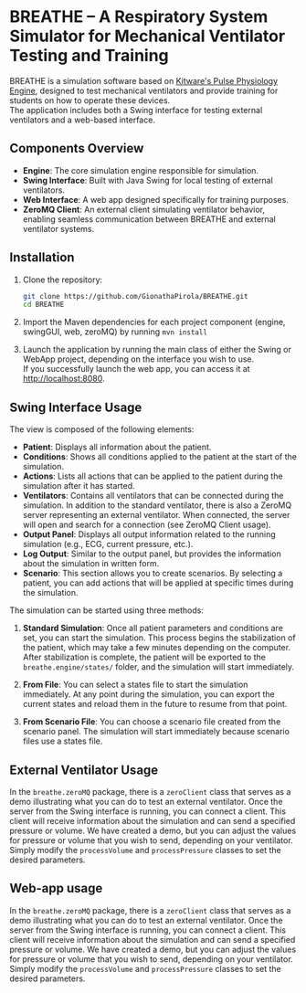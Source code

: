 # BREATHE – A Respiratory System Simulator for Mechanical Ventilator Testing and Training

BREATHE is a simulation software based on [Kitware's Pulse Physiology Engine](https://gitlab.kitware.com/physiology/engine), designed to test mechanical ventilators and provide training for students on how to operate these devices.  
The application includes both a Swing interface for testing external ventilators and a web-based interface.

## Components Overview
- **Engine**: The core simulation engine responsible for simulation.
- **Swing Interface**: Built with Java Swing for local testing of external ventilators.
- **Web Interface**: A web app designed specifically for training purposes.
- **ZeroMQ Client**: An external client simulating ventilator behavior, enabling seamless communication between BREATHE and external ventilator systems.

## Installation

1. Clone the repository:

   ```bash
   git clone https://github.com/GionathaPirola/BREATHE.git
   cd BREATHE
   
2. Import the Maven dependencies for each project component (engine, swingGUI, web, zeroMQ) by running `mvn install`
3. Launch the application by running the main class of either the Swing or WebApp project, depending on the interface you wish to use.  
If you successfully launch the web app, you can access it at [http://localhost:8080](http://localhost:8080).


## Swing Interface Usage

The view is composed of the following elements:

- **Patient**: Displays all information about the patient.
- **Conditions**: Shows all conditions applied to the patient at the start of the simulation.
- **Actions**: Lists all actions that can be applied to the patient during the simulation after it has started.
- **Ventilators**: Contains all ventilators that can be connected during the simulation. In addition to the standard ventilator, there is also a ZeroMQ server representing an external ventilator. When connected, the server will open and search for a connection (see ZeroMQ Client usage).
- **Output Panel**: Displays all output information related to the running simulation (e.g., ECG, current pressure, etc.).
- **Log Output**: Similar to the output panel, but provides the information about the simulation in written form.
- **Scenario**: This section allows you to create scenarios. By selecting a patient, you can add actions that will be applied at specific times during the simulation.

The simulation can be started using three methods:

1. **Standard Simulation**: Once all patient parameters and conditions are set, you can start the simulation. This process begins the stabilization of the patient, which may take a few minutes depending on the computer. After stabilization is complete, the patient will be exported to the `breathe.engine/states/` folder, and the simulation will start immediately.
   
2. **From File**: You can select a states file to start the simulation immediately. At any point during the simulation, you can export the current states and reload them in the future to resume from that point.

3. **From Scenario File**: You can choose a scenario file created from the scenario panel. The simulation will start immediately because scenario files use a states file.


## External Ventilator Usage

In the `breathe.zeroMQ` package, there is a `zeroClient` class that serves as a demo illustrating what you can do to test an external ventilator. 
Once the server from the Swing interface is running, you can connect a client. This client will receive information about the simulation and can send a specified pressure or volume.
We have created a demo, but you can adjust the values for pressure or volume that you wish to send, depending on your ventilator. Simply modify the `processVolume` and `processPressure` classes to set the desired parameters.


## Web-app usage

In the `breathe.zeroMQ` package, there is a `zeroClient` class that serves as a demo illustrating what you can do to test an external ventilator. 
Once the server from the Swing interface is running, you can connect a client. This client will receive information about the simulation and can send a specified pressure or volume.
We have created a demo, but you can adjust the values for pressure or volume that you wish to send, depending on your ventilator. Simply modify the `processVolume` and `processPressure` classes to set the desired parameters.






